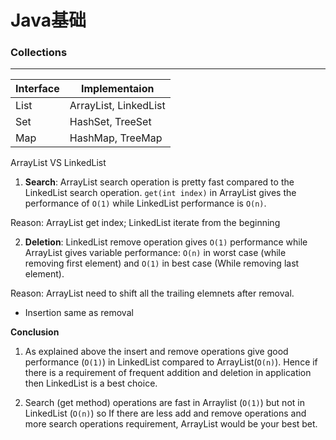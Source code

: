 # Java基础


### Collections
---

| Interface | Implementaion |
| -- | -- |
| List | ArrayList, LinkedList |
| Set | HashSet, TreeSet |
| Map | HashMap, TreeMap |


ArrayList VS LinkedList

1) **Search**: ArrayList search operation is pretty fast compared to the LinkedList search operation. ```get(int index)``` in ArrayList gives the performance of ```O(1)``` while LinkedList performance is ```O(n)```.

Reason: ArrayList get index; LinkedList iterate from the beginning

2) **Deletion**: LinkedList remove operation gives ```O(1)``` performance while ArrayList gives variable performance: ```O(n)``` in worst case (while removing first element) and ```O(1)``` in best case (While removing last element).

Reason: ArrayList need to shift all the trailing elemnets after removal.
* Insertion same as removal

**Conclusion**

1) As explained above the insert and remove operations give good performance (```O(1)```) in LinkedList compared to ArrayList(```O(n)```). Hence if there is a requirement of frequent addition and deletion in application then LinkedList is a best choice.

2) Search (get method) operations are fast in Arraylist (```O(1)```) but not in LinkedList (```O(n)```) so If there are less add and remove operations and more search operations requirement, ArrayList would be your best bet.

